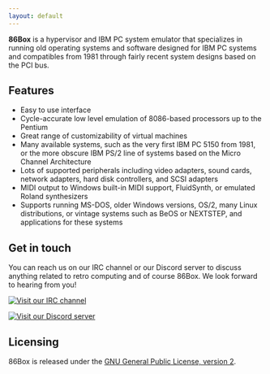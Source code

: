 ```yaml
---
layout: default
---
```


**86Box** is a hypervisor and IBM PC system emulator that specializes in
running old operating systems and software designed for IBM PC systems and
compatibles from 1981 through fairly recent system designs based on the
PCI bus.

Features
--------
* Easy to use interface
* Cycle-accurate low level emulation of 8086-based processors up to the Pentium
* Great range of customizability of virtual machines
* Many available systems, such as the very first IBM PC 5150 from 1981, or the
  more obscure IBM PS/2 line of systems based on the Micro Channel Architecture
* Lots of supported peripherals including video adapters, sound cards, network
  adapters, hard disk controllers, and SCSI adapters
* MIDI output to Windows built-in MIDI support, FluidSynth, or emulated Roland
  synthesizers
* Supports running MS-DOS, older Windows versions, OS/2, many Linux
  distributions, or vintage systems such as BeOS or NEXTSTEP, and applications
  for these systems

Get in touch
------------
You can reach us on our IRC channel or our Discord server to discuss anything
related to retro computing and of course 86Box. We look forward to hearing
from you!

[![Visit our IRC channel](https://kiwiirc.com/buttons/irc.rol.im/softhistory.png)](https://kiwiirc.com/client/irc.rol.im/?nick=github?#softhistory)

[![Visit our Discord server](https://discordapp.com/api/guilds/262614059009048590/embed.png)](https://discord.gg/Es3TnUH)

Licensing
---------
86Box is released under the [GNU General Public License, version 2](https://www.gnu.org/licenses/old-licenses/gpl-2.0.html).
